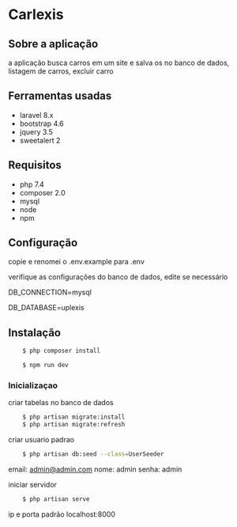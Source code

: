 # Carlexis

## Sobre a aplicação

a aplicação busca carros em um site e salva os no banco de dados, listagem de carros, excluir carro

## Ferramentas usadas

-   laravel 8.x
-   bootstrap 4.6
-   jquery 3.5
-   sweetalert 2

## Requisitos

-   php 7.4
-   composer 2.0
-   mysql
-   node
-   npm

## Configuração

copie e renomei o .env.example para .env

verifique as configurações do banco de dados, edite se necessário

DB_CONNECTION=mysql

DB_DATABASE=uplexis

## Instalação

```bash
    $ php composer install
```

```bash
    $ npm run dev
```

### Inicializaçao

criar tabelas no banco de dados

```bash
    $ php artisan migrate:install
    $ php artisan migrate:refresh
```

criar usuario padrao

```bash
    $ php artisan db:seed --class=UserSeeder
```

email: admin@admin.com
nome: admin
senha: admin

iniciar servidor

```bash
    $ php artisan serve
```

ip e porta padrão
localhost:8000
